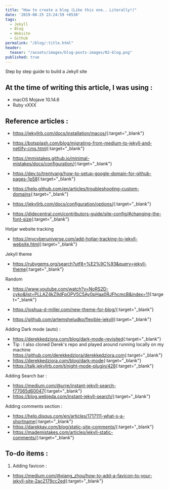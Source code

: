 ```yaml
---
title: "How to create a blog (Like this one.. Literally!)"
date: '2019-08-25 23:24:59 +0530'
tags:
  - Jekyll
  - Blog
  - Website
  - Github
permalink: "/blog/:title.html"
header:
  teaser: "/assets/images/blog-posts-images/02-blog.png"
published: true
---
```

Step by step guide to build a Jekyll site

## At the time of writing this article, I was using :

- macOS Mojave 10.14.6
- Ruby vXXX



## Reference articles :

- <https://jekyllrb.com/docs/installation/macos/>{:target="_blank"}
- <https://botsplash.com/blog/migrating-from-medium-to-jekyll-and-netlify-cms.html>{:target="_blank"}
- <https://mmistakes.github.io/minimal-mistakes/docs/configuration/>{:target="_blank"}
- <https://dev.to/trentyang/how-to-setup-google-domain-for-github-pages-1p58>{:target="_blank"}
- <https://help.github.com/en/articles/troubleshooting-custom-domains>{:target="_blank"}
- <https://jekyllrb.com/docs/configuration/options/>{:target="_blank"}

- <https://didecentral.com/contributors-guide/site-config/#changing-the-font-size>{:target="_blank"}

Hotjar website tracking
- <https://mycyberuniverse.com/add-hotjar-tracking-to-jekyll-website.html>{:target="_blank"}

Jekyll theme
- <https://rubygems.org/search?utf8=%E2%9C%93&query=jekyll-theme>{:target="_blank"}

Random
- <https://www.youtube.com/watch?v=NoRS2D-cyko&list=PLLAZ4kZ9dFpOPV5C5Ay0pHaa0RJFhcmcB&index=11>{:target="_blank"}

- <https://joshua-d-miller.com/new-theme-for-blog/>{:target="_blank"}
- <https://github.com/artemsheludko/flexible-jekyll>{:target="_blank"}


Adding Dark mode (auto) :
- <https://derekkedziora.com/blog/dark-mode-revisited>{:target="_blank"}
- Tip : I also cloned Derek's repo and played around running locally on my machine <https://github.com/derekkedziora/derekkedziora.com>{:target="_blank"}
- <https://derekkedziora.com/blog/dark-mode>{:target="_blank"}
- <https://talk.jekyllrb.com/t/night-mode-plugin/428>{:target="_blank"}


Adding Search bar :
- <https://medium.com/@urre/instant-jekyll-search-f77065d60047>{:target="_blank"}
- <https://blog.webjeda.com/instant-jekyll-search/>{:target="_blank"}


Adding comments section :
- <https://help.disqus.com/en/articles/1717111-what-s-a-shortname>{:target="_blank"}
- <https://darekkay.com/blog/static-site-comments/>{:target="_blank"}
- <https://mademistakes.com/articles/jekyll-static-comments/>{:target="_blank"}


## To-do items :

1. Adding favicon :
- <https://medium.com/@xiang_zhou/how-to-add-a-favicon-to-your-jekyll-site-2ac2179cc2ed>{:target="_blank"}
